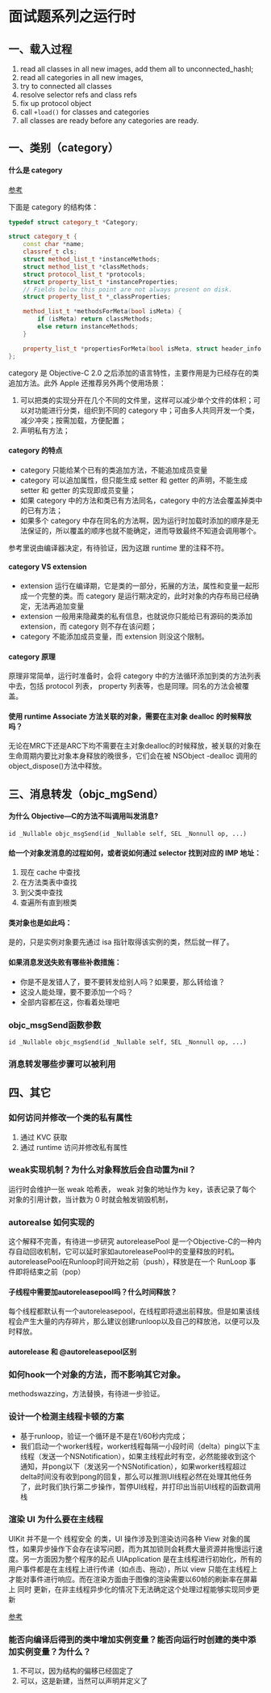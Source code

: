 # 面试题系列之运行时

## 一、载入过程

1. read all classes in all new images, add them all to unconnected_hashl;
2. read all categories in all new images,
3. try to connected all classes
4. resolve selector refs and class refs
5. fix up protocol object
6. call `+load()` for classes and categories
7. all classes are ready before any categories are ready.

## 一、类别（category）

#### 什么是 category 

[参考](https://juejin.im/post/5a9d14856fb9a028e52d5568)

下面是 category 的结构体：
``` C++
typedef struct category_t *Category;

struct category_t {
    const char *name;
    classref_t cls;
    struct method_list_t *instanceMethods;
    struct method_list_t *classMethods;
    struct protocol_list_t *protocols;
    struct property_list_t *instanceProperties;
    // Fields below this point are not always present on disk.
    struct property_list_t *_classProperties;

    method_list_t *methodsForMeta(bool isMeta) {
        if (isMeta) return classMethods;
        else return instanceMethods;
    }

    property_list_t *propertiesForMeta(bool isMeta, struct header_info *hi);
};
```

 category 是 Objective-C 2.0 之后添加的语言特性，主要作用是为已经存在的类追加方法。此外 Apple 还推荐另外两个使用场景：
 
 1. 可以把类的实现分开在几个不同的文件里，这样可以减少单个文件的体积；可以对功能进行分类，组织到不同的 category 中；可由多人共同开发一个类，减少冲突；按需加载，方便配置；
 2. 声明私有方法；

#### category 的特点

- category 只能给某个已有的类追加方法，不能追加成员变量
- category 可以追加属性，但只能生成 setter 和 getter 的声明，不能生成 setter 和 getter 的实现即成员变量；
- 如果 category 中的方法和类已有方法同名，category 中的方法会覆盖掉类中的已有方法；
- 如果多个 category 中存在同名的方法啊，因为运行时加载时添加的顺序是无法保证的，所以覆盖的顺序也就不能确定，进而导致最终不知道会调用哪个。


参考里说由编译器决定，有待验证，因为这跟 runtime 里的注释不符。

#### category VS extension

- extension 运行在编译期，它是类的一部分，拓展的方法，属性和变量一起形成一个完整的类。而 category 是运行期决定的，此时对象的内存布局已经确定，无法再追加变量
- extension 一般用来隐藏类的私有信息，也就说你只能给已有源码的类添加 extension，而 category 则不存在该问题；
- category 不能添加成员变量，而 extension 则没这个限制。

#### category 原理

原理非常简单，运行时准备时，会将 category 中的方法循环添加到类的方法列表中去，包括 protocol 列表， property 列表等，也是同理。同名的方法会被覆盖。

#### 使用 runtime Associate 方法关联的对象，需要在主对象 dealloc 的时候释放吗？
无论在MRC下还是ARC下均不需要在主对象dealloc的时候释放，被关联的对象在生命周期内要比对象本身释放的晚很多，它们会在被 NSObject -dealloc 调用的object_dispose()方法中释放。
## 三、消息转发（objc_mgSend）

#### 为什么 Objective—C的方法不叫调用叫发消息?

```
id _Nullable objc_msgSend(id _Nullable self, SEL _Nonnull op, ...)
```

#### 给一个对象发消息的过程如何，或者说如何通过 selector 找到对应的 IMP 地址：

1. 现在 cache 中查找
2. 在方法类表中查找
3. 到父类中查找
4. 查遍所有直到根类

#### 类对象也是如此吗：

是的，只是实例对象要先通过 isa 指针取得该实例的类，然后就一样了。

#### 如果消息发送失败有哪些补救措施：

- 你是不是发错人了，要不要转发给别人吗？如果要，那么转给谁？
- 这没人能处理，要不要添加一个吗？
- 全部内容都在这，你看着处理吧

### objc_msgSend函数参数

```
id _Nullable objc_msgSend(id _Nullable self, SEL _Nonnull op, ...)
```

### 消息转发哪些步骤可以被利用

## 四、其它

### 如何访问并修改一个类的私有属性

1. 通过 KVC 获取
2. 通过 runtime 访问并修改私有属性

### weak实现机制？为什么对象释放后会自动置为nil？
运行时会维护一张 weak 哈希表， weak 对象的地址作为 key，该表记录了每个对象的引用计数，当计数为 0 时就会触发销毁机制，

### autorealse 如何实现的

这个解释不完善，有待进一步研究
autoreleasePool 是一个Objective-C的一种内存自动回收机制，它可以延时家如autoreleasePool中的变量释放的时机。
autoreleasePool在Runloop时间开始之前（push），释放是在一个 RunLoop 事件即将结束之前（pop）

#### 子线程中需要加autoreleasepool吗？什么时间释放？
每个线程都默认有一个autoreleasepool，在线程即将退出前释放。但是如果该线程会产生大量的内存碎片，那么建议创建runloop以及自己的释放池，以便可以及时释放。

#### autorelease 和 @autoreleasepool区别

### 如何hook一个对象的方法，而不影响其它对象。

methodswazzing，方法替换，有待进一步验证。

### 设计一个检测主线程卡顿的方案

- 基于runloop，验证一个循环是不是在1/60秒内完成；
- 我们启动一个worker线程，worker线程每隔一小段时间（delta）ping以下主线程（发送一个NSNotification），如果主线程此时有空，必然能接收到这个通知，并pong以下（发送另一个NSNotification），如果worker线程超过delta时间没有收到pong的回复，那么可以推测UI线程必然在处理其他任务了，此时我们执行第二步操作，暂停UI线程，并打印出当前UI线程的函数调用栈

### 渲染 UI 为什么要在主线程
UIKit 并不是一个 线程安全 的类，UI 操作涉及到渲染访问各种 View 对象的属性，如果异步操作下会存在读写问题，而为其加锁则会耗费大量资源并拖慢运行速度。另一方面因为整个程序的起点 UIApplication 是在主线程进行初始化，所有的用户事件都是在主线程上进行传递（如点击、拖动），所以 view 只能在主线程上才能对事件进行响应。而在渲染方面由于图像的渲染需要以60帧的刷新率在屏幕上 同时 更新，在非主线程异步化的情况下无法确定这个处理过程能够实现同步更新

[参考](https://juejin.im/post/5c406d97e51d4552475fe178)

### 能否向编译后得到的类中增加实例变量？能否向运行时创建的类中添加实例变量？为什么？

1. 不可以，因为结构的偏移已经固定了
2. 可以，这是新建，当然可以声明并定义了